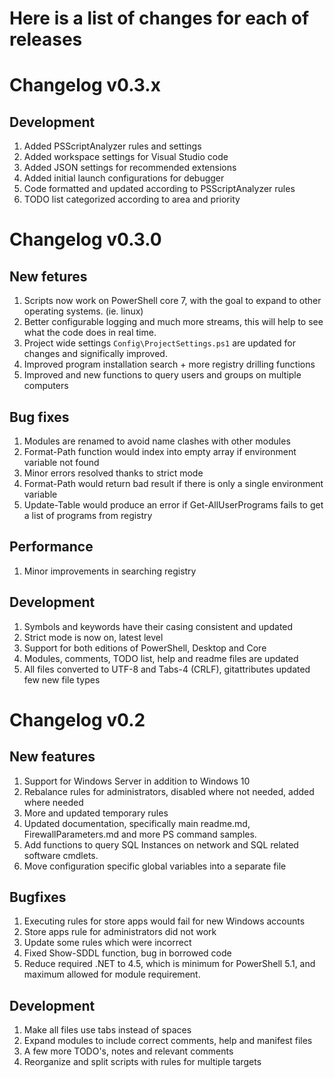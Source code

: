 
# Here is a list of changes for each of releases

# Changelog v0.3.x

## Development

1. Added PSScriptAnalyzer rules and settings
2. Added workspace settings for Visual Studio code
3. Added JSON settings for recommended extensions
4. Added initial launch configurations for debugger
5. Code formatted and updated according to PSScriptAnalyzer rules
6. TODO list categorized according to area and priority

# Changelog v0.3.0

## New fetures

1. Scripts now work on PowerShell core 7, with the goal to expand to other
operating systems. (ie. linux)
2. Better configurable logging and much more streams, this will help to see what
the code does in real time.
3. Project wide settings `Config\ProjectSettings.ps1` are updated for changes
and significally improved.
4. Improved program installation search + more registry drilling functions
5. Improved and new functions to query users and groups on multiple computers

## Bug fixes

1. Modules are renamed to avoid name clashes with other modules
2. Format-Path function would index into empty array if environment variable not
found
3. Minor errors resolved thanks to strict mode
4. Format-Path would return bad result if there is only a single environment variable
5. Update-Table would produce an error if Get-AllUserPrograms fails to get a list
of programs from registry

## Performance

1. Minor improvements in searching registry

## Development

1. Symbols and keywords have their casing consistent and updated
2. Strict mode is now on, latest level
3. Support for both editions of PowerShell, Desktop and Core
4. Modules, comments, TODO list, help and readme files are updated
5. All files converted to UTF-8 and Tabs-4 (CRLF), gitattributes updated few new
file types

# Changelog v0.2

## New features

1. Support for Windows Server in addition to Windows 10
2. Rebalance rules for administrators, disabled where not needed, added where needed
3. More and updated temporary rules
4. Updated documentation, specifically main readme.md, FirewallParameters.md and
more PS command samples.
5. Add functions to query SQL Instances on network and SQL related software cmdlets.
6. Move configuration specific global variables into a separate file

## Bugfixes

1. Executing rules for store apps would fail for new Windows accounts
2. Store apps rule for administrators did not work
3. Update some rules which were incorrect
4. Fixed Show-SDDL function, bug in borrowed code
5. Reduce required .NET to 4.5, which is minimum for PowerShell 5.1, and maximum
allowed for module requirement.

## Development

1. Make all files use tabs instead of spaces
2. Expand modules to include correct comments, help and manifest files
3. A few more TODO's, notes and relevant comments
4. Reorganize and split scripts with rules for multiple targets
